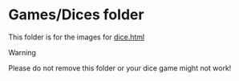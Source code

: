 # Games/Dices folder
This folder is for the images for [dice.html](../dice.html)

> [!WARNING]
> Please do not remove this folder or your dice game might not work!
